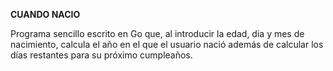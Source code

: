 **CUANDO NACIO**

Programa sencillo escrito en Go que, al introducir la edad, dia y mes de nacimiento, calcula el año en el que 
el usuario nació además de calcular los días restantes para su próximo cumpleaños.

